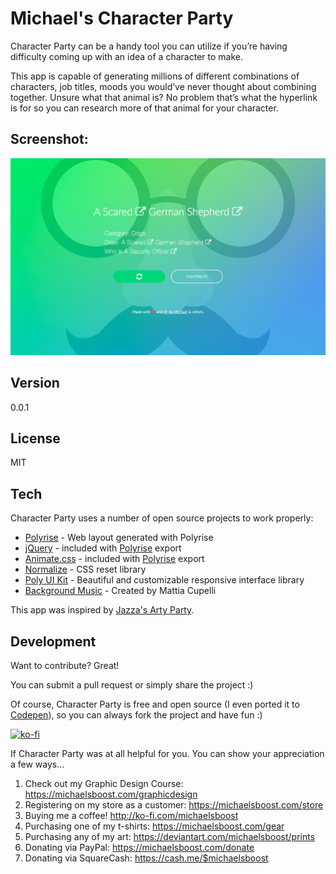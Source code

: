 Michael's Character Party
===================

Character Party can be a handy tool you can utilize if you’re having difficulty coming up with an idea of a character to make.

This app is capable of generating millions of different combinations of characters, job titles, moods you would’ve never thought about combining together. Unsure what that animal is? No problem that’s what the hyperlink is for so you can research more of that animal for your character.

Screenshot:
-------------

![](https://raw.githubusercontent.com/michaelsboost/Character-Party/gh-pages/screenshot.png)

Version
-------------

0.0.1

License
-------------

MIT

Tech
-------------

Character Party uses a number of open source projects to work properly:

* [Polyrise](https://github.com/michaelsboost/Polyrise) - Web layout generated with Polyrise
* [jQuery](http://jquery.com/) - included with [Polyrise](https://github.com/michaelsboost/Polyrise) export
* [Animate.css](https://github.com/daneden/animate.css) - included with [Polyrise](https://github.com/michaelsboost/Polyrise) export
* [Normalize](https://github.com/necolas/normalize.css) - CSS reset library
* [Poly UI Kit](https://github.com/Guilh/Poly) - Beautiful and customizable responsive interface library
* [Background Music](https://youtu.be/uIYBnfsB37k) - Created by Mattia Cupelli

This app was inspired by [Jazza's Arty Party](https://jazzastudios.com/product/arty-games/).

Development
-------------

Want to contribute? Great!  

You can submit a pull request or simply share the project :)

Of course, Character Party is free and open source (I even ported it to [Codepen](https://codepen.io/michaelsboost/pen/bGbZJKj?editors=0100)), so you can always fork the project and have fun :)

[![ko-fi](https://az743702.vo.msecnd.net/cdn/kofi2.png?v=0)](https://ko-fi.com/michaelsboost)

If Character Party was at all helpful for you. You can show your appreciation a few ways...

1) Check out my Graphic Design Course: https://michaelsboost.com/graphicdesign
2) Registering on my store as a customer: https://michaelsboost.com/store
3) Buying me a coffee! http://ko-fi.com/michaelsboost
4) Purchasing one of my t-shirts: https://michaelsboost.com/gear
5) Purchasing any of my art: https://deviantart.com/michaelsboost/prints
6) Donating via PayPal: https://michaelsboost.com/donate
7) Donating via SquareCash: https://cash.me/$michaelsboost